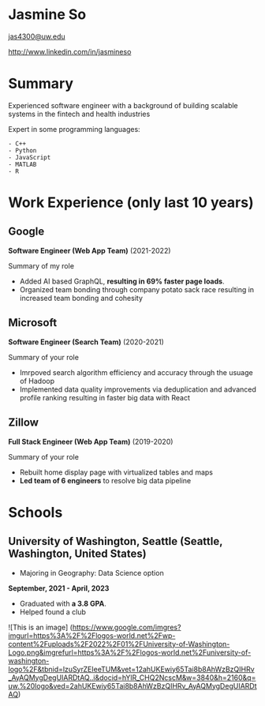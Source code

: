 # Jasmine So

jas4300@uw.edu 

http://www.linkedin.com/in/jasmineso

# Summary

Experienced software engineer with a background of building scalable systems in the fintech and health industries 

Expert in some programming languages:
```
- C++
- Python 
- JavaScript
- MATLAB
- R 
```

# Work Experience (only last 10 years)

## Google

**Software Engineer (Web App Team)** (2021-2022)

Summary of my role

- Added AI based GraphQL, **resulting in 69% faster page loads**.
- Organized team bonding through company potato sack race resulting in increased team bonding and cohesity 

## Microsoft 

**Software Engineer (Search Team)** (2020-2021)

Summary of your role

- Imrpoved search algorithm efficiency and accuracy through the usuage of Hadoop
- Implemented data quality improvements via deduplication and advanced profile ranking resulting in faster big data with React 

## Zillow 

**Full Stack Engineer (Web App Team)** (2019-2020)

Summary of your role

- Rebuilt home display page with virtualized tables and maps
- **Led team of 6 engineers** to resolve big data pipeline

# Schools 

## University of Washington, Seattle (Seattle, Washington, United States)

* Majoring in Geography: Data Science option

**September, 2021 - April, 2023**

- Graduated with **a 3.8 GPA**.
- Helped found a club

[University of Washington, Seattle]: https://www.washington.edu/

![This is an image] (https://www.google.com/imgres?imgurl=https%3A%2F%2Flogos-world.net%2Fwp-content%2Fuploads%2F2022%2F01%2FUniversity-of-Washington-Logo.png&imgrefurl=https%3A%2F%2Flogos-world.net%2Funiversity-of-washington-logo%2F&tbnid=lzuSyrZEIeeTUM&vet=12ahUKEwiy65Tai8b8AhWzBzQIHRv_AyAQMygDegUIARDtAQ..i&docid=hYlR_CHQ2NcscM&w=3840&h=2160&q=uw.%20logo&ved=2ahUKEwiy65Tai8b8AhWzBzQIHRv_AyAQMygDegUIARDtAQ)
